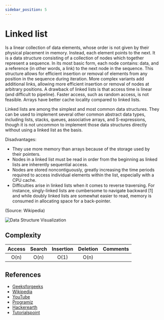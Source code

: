 ```yaml
---
sidebar_position: 5
---
```


# Linked list

Is a linear collection of data elements, whose order is not given by their physical
placement in memory. Instead, each element points to the next. It is a data structure
consisting of a collection of nodes which together represent a sequence. In its most basic
form, each node contains: data, and a reference (in other words, a link) to the next node
in the sequence. This structure allows for efficient insertion or removal of elements from
any position in the sequence during iteration. More complex variants add additional links,
allowing more efficient insertion or removal of nodes at arbitrary positions. A drawback
of linked lists is that access time is linear (and difficult to pipeline). Faster access,
such as random access, is not feasible. Arrays have better cache locality compared to
linked lists.

Linked lists are among the simplest and most common data structures. They can be used to
implement several other common abstract data types, including lists, stacks, queues,
associative arrays, and S-expressions, though it is not uncommon to implement those data
structures directly without using a linked list as the basis.

Disadvantages:

- They use more memory than arrays because of the storage used by their pointers.
- Nodes in a linked list must be read in order from the beginning as linked lists are
  inherently sequential access.
- Nodes are stored noncontiguously, greatly increasing the time periods required to access
  individual elements within the list, especially with a CPU cache.
- Difficulties arise in linked lists when it comes to reverse traversing. For instance,
  singly-linked lists are cumbersome to navigate backward [1] and while doubly linked
  lists are somewhat easier to read, memory is consumed in allocating space for a
  back-pointer.

(Source: Wikipedia)

![Data Structure Visualization](https://media.geeksforgeeks.org/wp-content/cdn-uploads/gq/2013/03/Linkedlist.png)

## Complexity

| Access | Search | Insertion | Deletion | Comments |
| :----: | :----: | :-------: | :------: | :------- |
|  O(n)  |  O(n)  |   O(1)    |   O(n)   |          |

## References

- [Geeksforgeeks](https://www.geeksforgeeks.org/data-structures/linked-list/)
- [Wikipedia](https://en.wikipedia.org/wiki/Linked_list)
- [YouTube](https://www.youtube.com/watch?v=njTh_OwMljA)
- [Programiz](https://www.programiz.com/dsa/linked-list)
- [Hackerearth](https://www.hackerearth.com/practice/data-structures/linked-list/singly-linked-list/tutorial/)
- [Tutorialspoint](https://www.tutorialspoint.com/data_structures_algorithms/linked_list_algorithms.htm)